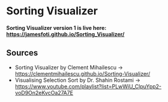 # Sorting Visualizer

#### Sorting Visualizer version 1 is live here: https://jamesfoti.github.io/Sorting_Visualizer/

## Sources
* Sorting Visualizer by Clement Mihailescu -> https://clementmihailescu.github.io/Sorting-Visualizer/
* Visualising Selection Sort by Dr. Shahin Rostami -> https://www.youtube.com/playlist?list=PLwWiU_ClpuYpp2-voD9On2eKvcOa27A7E 
